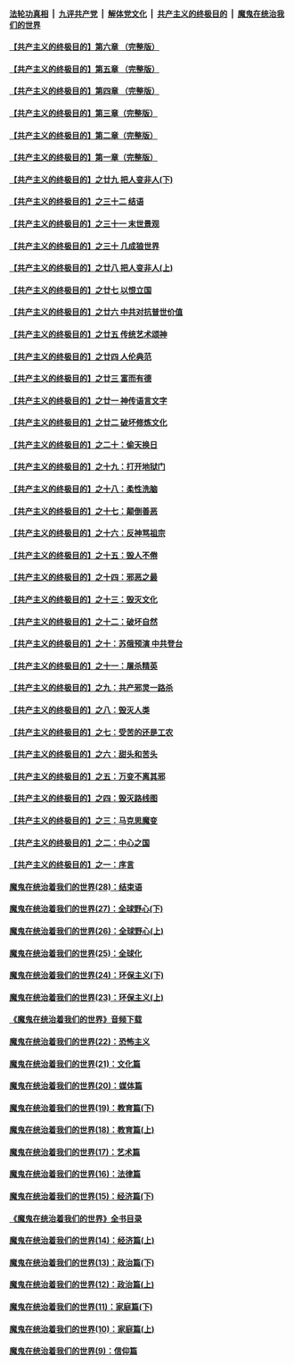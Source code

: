 ####  [法轮功真相](../../../../basic/blob/master/README.md?t=06220910) &nbsp;|&nbsp; [九评共产党](../../../../9ping.md/blob/master/README.md?t=06220910) &nbsp;|&nbsp; [解体党文化](../../../../jtdwh.md/blob/master/README.md?t=06220910)  &nbsp;|&nbsp; [共产主义的终极目的](../../../../gczydzjmd.md/blob/master/README.md?t=06220910) &nbsp;|&nbsp; [魔鬼在统治我们的世界](../../../../mgztzwmdsj.md/blob/master/README.md?t=06220910) 

#### [【共产主义的终极目的】第六章 （完整版）](../pages/nsc422/n11428913.md?t=06220910) 

#### [【共产主义的终极目的】第五章 （完整版）](../pages/nsc422/n11428912.md?t=06220910) 

#### [【共产主义的终极目的】第四章 （完整版）](../pages/nsc422/n11428907.md?t=06220910) 

#### [【共产主义的终极目的】第三章（完整版）](../pages/nsc422/n11428848.md?t=06220910) 

#### [【共产主义的终极目的】第二章（完整版）](../pages/nsc422/n11428831.md?t=06220910) 

#### [【共产主义的终极目的】第一章（完整版）](../pages/nsc422/n11417651.md?t=06220910) 

#### [【共产主义的终极目的】之廿九 把人变非人(下)](../pages/nsc422/n11344140.md?t=06220910) 

#### [【共产主义的终极目的】之三十二 结语](../pages/nsc422/n11360535.md?t=06220910) 

#### [【共产主义的终极目的】之三十一 末世景观](../pages/nsc422/n11351129.md?t=06220910) 

#### [【共产主义的终极目的】之三十 几成狼世界](../pages/nsc422/n11348280.md?t=06220910) 

#### [【共产主义的终极目的】之廿八 把人变非人(上)](../pages/nsc422/n11340492.md?t=06220910) 

#### [【共产主义的终极目的】之廿七 以恨立国](../pages/nsc422/n11336944.md?t=06220910) 

#### [【共产主义的终极目的】之廿六 中共对抗普世价值](../pages/nsc422/n11324785.md?t=06220910) 

#### [【共产主义的终极目的】之廿五 传统艺术颂神](../pages/nsc422/n11296396.md?t=06220910) 

#### [【共产主义的终极目的】之廿四 人伦典范](../pages/nsc422/n11296397.md?t=06220910) 

#### [【共产主义的终极目的】之廿三 富而有德](../pages/nsc422/n11283598.md?t=06220910) 

#### [【共产主义的终极目的】之廿一 神传语言文字](../pages/nsc422/n11263265.md?t=06220910) 

#### [【共产主义的终极目的】之廿二 破坏修炼文化](../pages/nsc422/n11245728.md?t=06220910) 

#### [【共产主义的终极目的】之二十：偷天换日](../pages/nsc422/n11238846.md?t=06220910) 

#### [【共产主义的终极目的】之十九：打开地狱门](../pages/nsc422/n11206376.md?t=06220910) 

#### [【共产主义的终极目的】之十八：柔性洗脑](../pages/nsc422/n11199994.md?t=06220910) 

#### [【共产主义的终极目的】之十七：颠倒善恶](../pages/nsc422/n11179782.md?t=06220910) 

#### [【共产主义的终极目的】之十六：反神骂祖宗](../pages/nsc422/n11166798.md?t=06220910) 

#### [【共产主义的终极目的】之十五：毁人不倦](../pages/nsc422/n11166792.md?t=06220910) 

#### [【共产主义的终极目的】之十四：邪恶之最](../pages/nsc422/n11150249.md?t=06220910) 

#### [【共产主义的终极目的】之十三：毁灭文化](../pages/nsc422/n11135227.md?t=06220910) 

#### [【共产主义的终极目的】之十二：破坏自然](../pages/nsc422/n11135214.md?t=06220910) 

#### [【共产主义的终极目的】之十：苏俄预演 中共登台](../pages/nsc422/n11118424.md?t=06220910) 

#### [【共产主义的终极目的】之十一：屠杀精英](../pages/nsc422/n11118442.md?t=06220910) 

#### [【共产主义的终极目的】之九：共产邪灵一路杀](../pages/nsc422/n11114139.md?t=06220910) 

#### [【共产主义的终极目的】之八：毁灭人类](../pages/nsc422/n11108503.md?t=06220910) 

#### [【共产主义的终极目的】之七：受苦的还是工农](../pages/nsc422/n11101809.md?t=06220910) 

#### [【共产主义的终极目的】之六：甜头和苦头](../pages/nsc422/n11096971.md?t=06220910) 

#### [【共产主义的终极目的】之五：万变不离其邪](../pages/nsc422/n11091285.md?t=06220910) 

#### [【共产主义的终极目的】之四：毁灭路线图](../pages/nsc422/n11086284.md?t=06220910) 

#### [【共产主义的终极目的】之三：马克思魔变](../pages/nsc422/n11061941.md?t=06220910) 

#### [【共产主义的终极目的】之二：中心之国](../pages/nsc422/n11047728.md?t=06220910) 

#### [【共产主义的终极目的】之一：序言](../pages/nsc422/n11086077.md?t=06220910) 

#### [魔鬼在统治着我们的世界(28)：结束语](../pages/nsc422/n10936246.md?t=06220910) 

#### [魔鬼在统治着我们的世界(27)：全球野心(下)](../pages/nsc422/n10928319.md?t=06220910) 

#### [魔鬼在统治着我们的世界(26)：全球野心(上)](../pages/nsc422/n10900318.md?t=06220910) 

#### [魔鬼在统治着我们的世界(25)：全球化](../pages/nsc422/n10788205.md?t=06220910) 

#### [魔鬼在统治着我们的世界(24)：环保主义(下)](../pages/nsc422/n10695307.md?t=06220910) 

#### [魔鬼在统治着我们的世界(23)：环保主义(上)](../pages/nsc422/n10688613.md?t=06220910) 

#### [《魔鬼在统治着我们的世界》音频下载](../pages/nsc422/n10635553.md?t=06220910) 

#### [魔鬼在统治着我们的世界(22)：恐怖主义](../pages/nsc422/n10614727.md?t=06220910) 

#### [魔鬼在统治着我们的世界(21)：文化篇](../pages/nsc422/n10597706.md?t=06220910) 

#### [魔鬼在统治着我们的世界(20)：媒体篇](../pages/nsc422/n10586579.md?t=06220910) 

#### [魔鬼在统治着我们的世界(19)：教育篇(下)](../pages/nsc422/n10564808.md?t=06220910) 

#### [魔鬼在统治着我们的世界(18)：教育篇(上)](../pages/nsc422/n10526970.md?t=06220910) 

#### [魔鬼在统治着我们的世界(17)：艺术篇](../pages/nsc422/n10499093.md?t=06220910) 

#### [魔鬼在统治着我们的世界(16)：法律篇](../pages/nsc422/n10485969.md?t=06220910) 

#### [魔鬼在统治着我们的世界(15)：经济篇(下)](../pages/nsc422/n10469975.md?t=06220910) 

#### [《魔鬼在统治着我们的世界》全书目录](../pages/nsc422/n10464261.md?t=06220910) 

#### [魔鬼在统治着我们的世界(14)：经济篇(上)](../pages/nsc422/n10457370.md?t=06220910) 

#### [魔鬼在统治着我们的世界(13)：政治篇(下)](../pages/nsc422/n10448270.md?t=06220910) 

#### [魔鬼在统治着我们的世界(12)：政治篇(上)](../pages/nsc422/n10444576.md?t=06220910) 

#### [魔鬼在统治着我们的世界(11)：家庭篇(下)](../pages/nsc422/n10440961.md?t=06220910) 

#### [魔鬼在统治着我们的世界(10)：家庭篇(上)](../pages/nsc422/n10435448.md?t=06220910) 

#### [魔鬼在统治着我们的世界(9)：信仰篇](../pages/nsc422/n10432159.md?t=06220910) 

